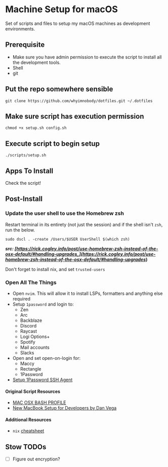 # **Machine Setup for macOS**

Set of scripts and files to setup my macOS machines as development environments.

## **Prerequisite**

- Make sure you have admin permission to execute the script to install all the
  development tools.
- Shell
- git

## Put the repo somewhere sensible

```shell
git clone https://github.com/whyimnobody/dotfiles.git ~/.dotfiles
```

## **Make sure script has execution permission**

```shell
chmod +x setup.sh config.sh
```

## **Execute script to begin setup**

```shell
./scripts/setup.sh
```

## Apps To Install

Check the script!

## Post-Install

### Update the user shell to use the Homebrew zsh

Restart terminal in its entirety (not just the session) and if
the shell isn't `zsh`, run the below.

```shell
sudo dscl . -create /Users/$USER UserShell $(which zsh)
```

**_src: [https://rick.cogley.info/post/use-homebrew-zsh-instead-of-the-osx-default/#handling-upgrades_](https://rick.cogley.info/post/use-homebrew-zsh-instead-of-the-osx-default/#handling-upgrades_)**

Don't forget to install nix, and set `trusted-users`

### Open All The Things

- Open `nvim`. This will allow it to install LSPs, formatters and anything else required
- Setup `1password` and login to:
  - Zen
  - Arc
  - Backblaze
  - Discord
  - Raycast
  - Logi Options+
  - Spotify
  - Mail accounts
  - Slacks
- Open and set open-on-login for:
  - Maccy
  - Rectangle
  - 1Password
- [Setup 1Password SSH Agent](https://developer.1password.com/docs/ssh/get-started#step-3-turn-on-the-1password-ssh-agent)

#### **Original Script Resources**

- [MAC OSX BASH PROFILE](https://natelandau.com/my-mac-osx-bash_profile/)
- [New MacBook Setup for Developers by Dan Vega](https://dev.to/therealdanvega/new-macbook-setup-for-developers-2nma)

#### Additional Resources

- `nix` [cheatsheet](https://nixcademy.com/downloads/cheatsheet.pdf)

## Stow TODOs

- [ ] Figure out encryption?

